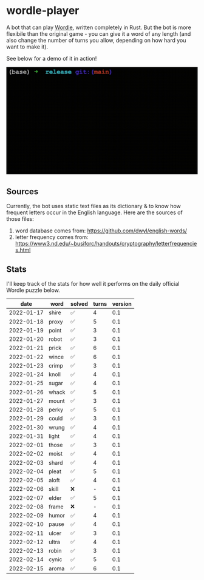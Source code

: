 # wordle-player

A bot that can play [Wordle](https://www.powerlanguage.co.uk/wordle/), written completely in Rust. But the bot is more flexibile than the original game - you can give it a word of any length (and also change the number of turns you allow, depending on how hard you want to make it).

See below for a demo of it in action!

![A demo of it in action!](images/wordle-player-demo.gif)

## Sources
Currently, the bot uses static text files as its dictionary & to know how frequent letters occur in the English language. Here are the sources of those files:
 1. word database comes from: https://github.com/dwyl/english-words/
 2. letter frequency comes from: https://www3.nd.edu/~busiforc/handouts/cryptography/letterfrequencies.html

## Stats

I'll keep track of the stats for how well it performs on the daily official Wordle puzzle below.

|    date    | word  |       solved       | turns | version |
| ---------- | ----- | ------------------ | ----- | ------- |
| 2022-01-17 | shire | :white_check_mark: |   4   |   0.1   |
| 2022-01-18 | proxy | :white_check_mark: |   5   |   0.1   |
| 2022-01-19 | point | :white_check_mark: |   3   |   0.1   |
| 2022-01-20 | robot | :white_check_mark: |   3   |   0.1   |
| 2022-01-21 | prick | :white_check_mark: |   6   |   0.1   |
| 2022-01-22 | wince | :white_check_mark: |   6   |   0.1   |
| 2022-01-23 | crimp | :white_check_mark: |   3   |   0.1   |
| 2022-01-24 | knoll | :white_check_mark: |   4   |   0.1   |
| 2022-01-25 | sugar | :white_check_mark: |   4   |   0.1   |
| 2022-01-26 | whack | :white_check_mark: |   5   |   0.1   |
| 2022-01-27 | mount | :white_check_mark: |   3   |   0.1   |
| 2022-01-28 | perky | :white_check_mark: |   5   |   0.1   |
| 2022-01-29 | could | :white_check_mark: |   3   |   0.1   |
| 2022-01-30 | wrung | :white_check_mark: |   4   |   0.1   |
| 2022-01-31 | light | :white_check_mark: |   4   |   0.1   |
| 2022-02-01 | those | :white_check_mark: |   3   |   0.1   |
| 2022-02-02 | moist | :white_check_mark: |   4   |   0.1   |
| 2022-02-03 | shard | :white_check_mark: |   4   |   0.1   |
| 2022-02-04 | pleat | :white_check_mark: |   5   |   0.1   |
| 2022-02-05 | aloft | :white_check_mark: |   4   |   0.1   |
| 2022-02-06 | skill |         :x:        |   -   |   0.1   |
| 2022-02-07 | elder | :white_check_mark: |   5   |   0.1   |
| 2022-02-08 | frame |         :x:        |   -   |   0.1   |
| 2022-02-09 | humor | :white_check_mark: |   4   |   0.1   |
| 2022-02-10 | pause | :white_check_mark: |   4   |   0.1   |
| 2022-02-11 | ulcer | :white_check_mark: |   3   |   0.1   |
| 2022-02-12 | ultra | :white_check_mark: |   4   |   0.1   |
| 2022-02-13 | robin | :white_check_mark: |   3   |   0.1   |
| 2022-02-14 | cynic | :white_check_mark: |   5   |   0.1   |
| 2022-02-15 | aroma | :white_check_mark: |   6   |   0.1   |
